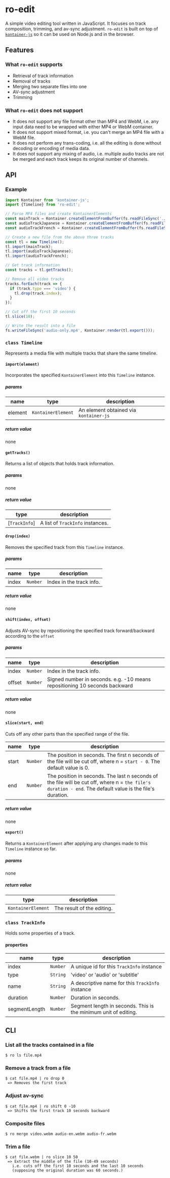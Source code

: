 # ro-edit
A simple video editing tool written in JavaScript. It focuses on track composition, trimming, and av-sync adjustment. `ro-edit` is built on top of [`kontainer-js`](https://www.npmjs.com/package/kontainer-js) so it can be used on Node.js and in the browser.

## Features

### What `ro-edit` supports
* Retrieval of track information
* Removal of tracks
* Merging two separate files into one
* AV-sync adjustment
* Trimming

### What `ro-edit` does not support
* It does not support any file format other than MP4 and WebM, i.e. any input data need to be wrapped with either MP4 or WebM container.
* It does not support mixed format, i.e. you can't merge an MP4 file with a WebM file.
* It does not perform any trans-coding, i.e. all the editing is done without decoding or encoding of media data.
* It does not support any mixing of audio, i.e. multiple audio tracks are not be merged and each track keeps its original number of channels.

## API

### Example
```js
import Kontainer from 'kontainer-js';
import {Timeline} from 'ro-edit';

// Parse MP4 files and create KontainerElements
const mainTrack = Kontainer.createElementFromBuffer(fs.readFileSync('./video.mp4'));
const audioTrackJapanese = Kontainer.createElementFromBuffer(fs.readFileSync('./audio-jp.mp4'));
const audioTrackFrench = Kontainer.createElementFromBuffer(fs.readFileSync('./audio-fr.mp4'));

// Create a new file from the above three tracks
const tl = new Timeline();
tl.import(mainTrack);
tl.import(audioTrackJapanese);
tl.import(audioTrackFrench);

// Get track information
const tracks = tl.getTracks();

// Remove all video tracks
tracks.forEach(track => {
  if (track.type === 'video') {
    tl.drop(track.index);
  }
});

// Cut off the first 10 seconds
tl.slice(10);

// Write the result into a file
fs.writeFileSync('audio-only.mp4', Kontainer.render(tl.export()));

```

### `class Timeline`
Represents a media file with multiple tracks that share the same timeline.

#### `import(element)`
Incorporates the specified `KontainerElement` into this `Timeline` instance.

##### params

| name | type | description |
|---|---|---|
| element | `KontainerElement` | An element obtained via `kontainer-js` |

##### return value
none

#### `getTracks()`
Returns a list of objects that holds track information.

##### params
none

##### return value
| type | description |
|---|---|
| [`TrackInfo`] | A list of `TrackInfo` instances. |

#### `drop(index)`
Removes the specified track from this `Timeline` instance.

##### params
| name | type | description |
|---|---|---|
| index  | `Number` | Index in the track info. |

##### return value
none

#### `shift(index, offset)`
Adjusts AV-sync by repositioning the specified track forward/backward according to the `offset`

##### params
| name | type | description |
|---|---|---|
| index  | `Number` | Index in the track info. |
| offset  | `Number` | Signed number in seconds. e.g. -10 means repositioning 10 seconds backward |

##### return value
none

#### `slice(start, end)`
Cuts off any other parts than the specified range of the file.

| name | type | description |
|---|---|---|
| start  | `Number` | The position in seconds. The first n seconds of the file will be cut off, where n = `start - 0`. The default value is 0. |
| end  | `Number` | The position in seconds. The last n seconds of the file will be cut off, where n = `the file's duration - end`. The default value is the file's duration. |

##### return value
none

#### `export()`
Returns a `KontainerElement` after applying any changes made to this `Timeline` instance so far.

##### params
none

##### return value
| type | description |
|---|---|
| `KontainerElement` | The result of the editing. |

### `class TrackInfo`
Holds some properties of a track.

#### properties
| name | type | description |
|---|---|---|
| index  | `Number` | A unique id for this `TrackInfo` instance |
| type  | `String` | 'video' or 'audio' or 'subtitle' |
| name  | `String` | A descriptive name for this `TrackInfo` instance |
| duration  | `Number` | Duration in seconds. |
| segmentLength  | `Number` | Segment length in seconds. This is the minimum unit of editing. |

## CLI

### List all the tracks contained in a file
```
$ ro ls file.mp4
```

### Remove a track from a file
```
$ cat file.mp4 | ro drop 0
 => Removes the first track
```

### Adjust av-sync
```
$ cat file.mp4 | ro shift 0 -10
 => Shifts the first track 10 seconds backward
```

### Composite files
```
$ ro merge video.webm audio-en.webm audio-fr.webm
```

### Trim a file
```
$ cat file.webm | ro slice 10 50
 => Extract the middle of the file (10-49 seconds)
   i.e. cuts off the first 10 seconds and the last 10 seconds
   (supposing the original duration was 60 seconds.)
```
